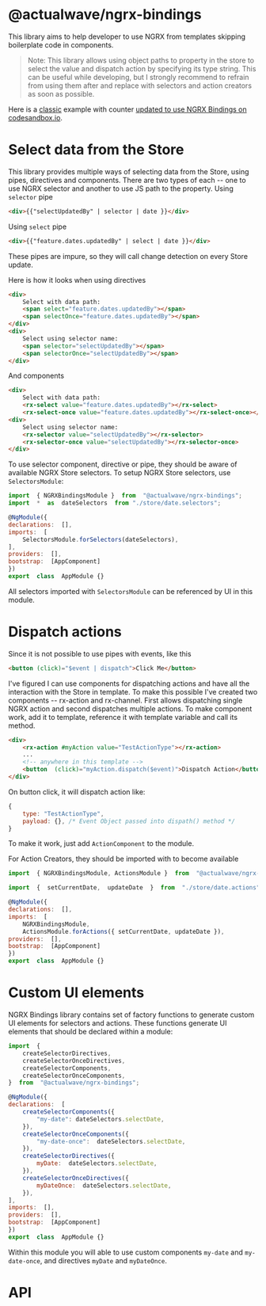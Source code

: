 # @actualwave/ngrx-bindings

This library aims to help developer to use NGRX from templates skipping boilerplate code in components.

> Note: This library allows using object paths to property in the store to select the value and dispatch action by specifying its type string. This can be useful while developing, but I strongly recommend to refrain from using them after and replace with selectors and action creators as soon as possible.

Here is a [classic](https://codesandbox.io/s/qvy8xvlxzj) example with counter [updated to use NGRX Bindings on codesandbox.io](https://codesandbox.io/s/ngrx-bindings-introduction-with-counter-8tm5e).

# Select data from the Store
This library provides multiple ways of selecting data from the Store, using pipes, directives and components. There are two types of each -- one to use NGRX selector and another to use JS path to the property.
Using `selector` pipe
```html
<div>{{"selectUpdatedBy" | selector | date }}</div>
```
Using `select` pipe
```html
<div>{{"feature.dates.updatedBy" | select | date }}</div>
```
These pipes are impure, so they will call change detection on every Store update.

Here is how it looks when using directives
```html
<div>
	Select with data path:
	<span select="feature.dates.updatedBy"></span>
	<span selectOnce="feature.dates.updatedBy"></span>
</div>
<div>
	Select using selector name:
	<span selector="selectUpdatedBy"></span>
	<span selectorOnce="selectUpdatedBy"></span>
</div>
```
And components
```html
<div>
	Select with data path:
	<rx-select value="feature.dates.updatedBy"></rx-select>
	<rx-select-once value="feature.dates.updatedBy"></rx-select-once></div>
<div>
	Select using selector name:
	<rx-selector value="selectUpdatedBy"></rx-selector>
	<rx-selector-once value="selectUpdatedBy"></rx-selector-once>
</div>
```

To use selector component, directive or pipe, they should be aware of available NGRX Store selectors. To setup NGRX Store selectors, use `SelectorsModule`:
```javascript
import  { NGRXBindingsModule }  from  "@actualwave/ngrx-bindings";
import  *  as  dateSelectors  from "./store/date.selectors";

@NgModule({
declarations:  [],
imports:  [
	SelectorsModule.forSelectors(dateSelectors),
],
providers:  [],
bootstrap:  [AppComponent]
})
export  class  AppModule {}
```
All selectors imported with `SelectorsModule` can be referenced by UI in this module.

# Dispatch actions
Since it is not possible to use pipes with events, like this
```html
<button (click)="$event | dispatch">Click Me</button>
```
I've figured I can use components for dispatching actions and have all the interaction with the Store in template. To make this possible I've created two components -- rx-action and rx-channel. First allows dispatching single NGRX action and second dispatches multiple actions.
To make component work, add it to template, reference it with template variable and call its method.
```html
<div>
	<rx-action #myAction value="TestActionType"></rx-action>
	...
	<!-- anywhere in this template -->
	<button  (click)="myAction.dispatch($event)">Dispatch Action</button>
</div>
```
On button click, it will dispatch action like:
```javascript
{
	type: "TestActionType",
	payload: {}, /* Event Object passed into dispath() method */
}
```
To make it work, just add `ActionComponent` to the module.

For Action Creators, they should be imported with to become available
```javascript
import  { NGRXBindingsModule, ActionsModule }  from  "@actualwave/ngrx-bindings";

import  {  setCurrentDate,  updateDate  }  from  "./store/date.actions";

@NgModule({
declarations:  [],
imports:  [
	NGRXBindingsModule,
	ActionsModule.forActions({ setCurrentDate, updateDate }),
providers:  [],
bootstrap:  [AppComponent]
})
export  class  AppModule {}
```

# Custom UI elements
NGRX Bindings library contains set of factory functions to generate custom UI elements for selectors and actions. These functions generate UI elements that should be declared within a module:
```javascript
import  {
	createSelectorDirectives,
	createSelectorOnceDirectives,
	createSelectorComponents,
	createSelectorOnceComponents,
}  from  "@actualwave/ngrx-bindings";

@NgModule({
declarations:  [
	createSelectorComponents({
		"my-date": dateSelectors.selectDate,
	}),
	createSelectorOnceComponents({
		"my-date-once":  dateSelectors.selectDate,
	}),
	createSelectorDirectives({
		myDate:  dateSelectors.selectDate,
	}),
	createSelectorOnceDirectives({
		myDateOnce:  dateSelectors.selectDate,
	}),
],
imports:  [],
providers:  [],
bootstrap:  [AppComponent]
})
export  class  AppModule {}
```
Within this module you will able to use custom components `my-date` and `my-date-once`, and directives `myDate` and `myDateOnce`.

# API
